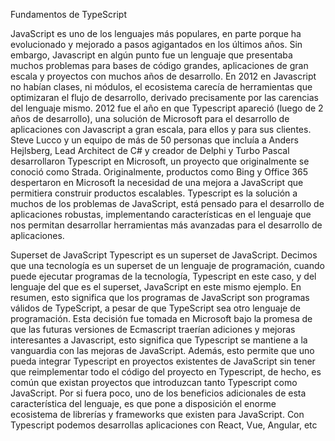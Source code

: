 Fundamentos de TypeScript

JavaScript es uno de los lenguajes más populares, en parte porque ha evolucionado y mejorado a pasos agigantados en los últimos años.
Sin embargo, Javascript en algún punto fue un lenguaje que presentaba muchos problemas para bases de código grandes, aplicaciones de gran escala y proyectos con muchos años de desarrollo.
En 2012 en Javascript no habían clases, ni módulos, el ecosistema carecía de herramientas que optimizaran el flujo de desarrollo, derivado precisamente por las carencias del lenguaje mismo.
2012 fue el año en que Typescript apareció (luego de 2 años de desarrollo), una solución de Microsoft para el desarrollo de aplicaciones con Javascript a gran escala, para ellos y para sus clientes. Steve Lucco y un equipo de más de 50 personas que incluía a Anders Hejlsberg, Lead Architect de C# y creador de Delphi y Turbo Pascal desarrollaron Typescript en Microsoft, un proyecto que originalmente se conoció como Strada.
Originalmente, productos como Bing y Office 365 despertaron en Microsoft la necesidad de una mejora a JavaScript que permitiera construir productos escalables.
Typescript es la solución a muchos de los problemas de JavaScript, está pensado para el desarrollo de aplicaciones robustas, implementando características en el lenguaje que nos permitan desarrollar herramientas más avanzadas para el desarrollo de aplicaciones.

Superset de JavaScript
Typescript es un superset de JavaScript. Decimos que una tecnología es un superset de un lenguaje de programación, cuando puede ejecutar programas de la tecnología, Typescript en este caso, y del lenguaje del que es el superset, JavaScript en este mismo ejemplo. En resumen, esto significa que los programas de JavaScript son programas válidos de TypeScript, a pesar de que TypeScript sea otro lenguaje de programación.
Esta decisión fue tomada en Microsoft bajo la promesa de que las futuras versiones de Ecmascript traerían adiciones y mejoras interesantes a Javascript, esto significa que Typescript se mantiene a la vanguardia con las mejoras de JavaScript.
Además, esto permite que uno pueda integrar Typescript en proyectos existentes de JavaScript sin tener que reimplementar todo el código del proyecto en Typescript, de hecho, es común que existan proyectos que introduzcan tanto Typescript como JavaScript.
Por si fuera poco, uno de los beneficios adicionales de esta característica del lenguaje, es que pone a disposición el enorme ecosistema de librerías y frameworks que existen para JavaScript. Con Typescript podemos desarrollas aplicaciones con React, Vue, Angular, etc
